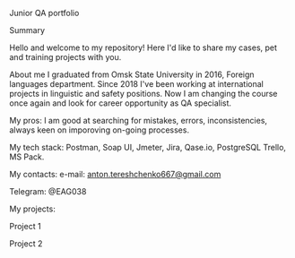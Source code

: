 Junior QA portfolio

Summary

Hello and welcome to my repository! 
Here I'd like to share my cases, pet and training projects with you.

About me
I graduated from Omsk State University in 2016, Foreign languages department. 
Since 2018 I've been working at international projects in linguistic and safety positions. 
Now I am changing the course once again and look for career opportunity as QA specialist. 

My pros: I am good at searching for mistakes, errors, inconsistencies, always keen on imporoving on-going processes. 

My tech stack: Postman, Soap UI, Jmeter, Jira, Qase.io, PostgreSQL Trello, MS Pack.

My contacts: 
e-mail: anton.tereshchenko667@gmail.com

Telegram: @EAG038

My projects:

Project 1 

Project 2


